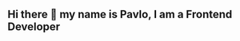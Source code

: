 ## Hi there 👋 my name is Pavlo, I am a Frontend Developer

<!--
**Plyampus/plyampus** is a ✨ _special_ ✨ repository because its `README.md` (this file) appears on your GitHub profile.

Here are some ideas to get you started:

- 🔭 I’m currently working on ...
- 🌱 I’m currently learning ...I am in the final stage of studying courses in the speciality of Full Stack Developer. This is 420 hours of total time spent in the LMS training platform, of which 200 hours of coding and 170 hours of studying theoretical material during 40 weeks, and this is just the beginning. I have been programming for a year. During the training period, I completed 2 team projects as a developer and 2 individual ones. Thanks to this, I successfully combine creativity and technical skills. I constantly learn and adapt to new technologies to stay abreast of the latest trends. Attentive to detail, organized, and diligent. Open to collaboration with other developers, designers, and project managers. The main technologies were studied: HTML, CSS, and JavaScript. I also gained knowledge and practical skills in working with UI/UX design at the Logos IT Academy courses, where the design of two layouts of web interfaces was implemented. My goal is to become a Frontend Architect in a well-known and successful company, earn a high income with flexible working hours, and have the opportunity to learn and develop. Specialize in certain areas, such as developing mobile applications to do only what I like, showing my creativity, creating unique and user-friendly interfaces, being involved in interesting projects, and working with modern technologies and tools.
- 👯 I’m looking to collaborate on ...
- 🤔 I’m looking for help with ...
- 💬 Ask me about ...
- 📫 How to reach me: ...
- 😄 Pronouns: ...
- ⚡ Fun fact: ...
-->
